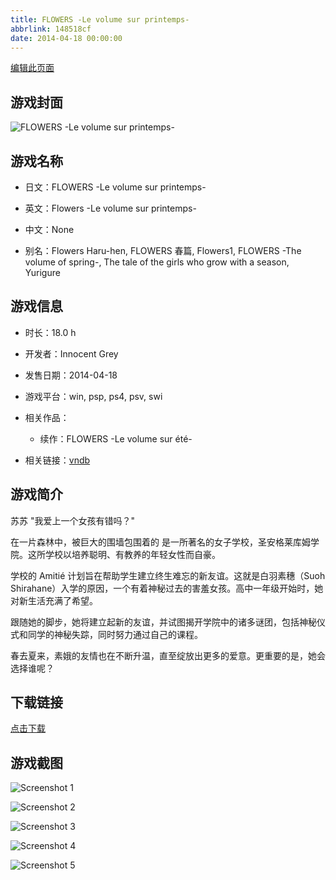 ```yaml
---
title: FLOWERS -Le volume sur printemps-
abbrlink: 148518cf
date: 2014-04-18 00:00:00
---
```

[编辑此页面](https://github.com/ACG-3/ADV3-source/blob/main/source/_posts/games/FLOWERS%20-Le%20volume%20sur%20printemps-.md)

## 游戏封面

![FLOWERS -Le volume sur printemps-](https://pan.timero.xyz/d/onedrive/img_lib_001/FLOWERS%20-Le%20volume%20sur%20printemps-_cover.avif)


## 游戏名称

- 日文：FLOWERS -Le volume sur printemps-
- 英文：Flowers -Le volume sur printemps-
- 中文：None

- 别名：Flowers Haru-hen, FLOWERS 春篇, Flowers1, FLOWERS -The volume of spring-, The tale of the girls who grow with a season, Yurigure


## 游戏信息

- 时长：18.0 h
- 开发者：Innocent Grey
- 发售日期：2014-04-18
- 游戏平台：win, psp, ps4, psv, swi
- 相关作品：
   - 续作：FLOWERS -Le volume sur été-

- 相关链接：[vndb](https://vndb.org/v14267)


## 游戏简介

苏苏  "我爱上一个女孩有错吗？"

在一片森林中，被巨大的围墙包围着的 是一所著名的女子学校，圣安格莱库姆学院。这所学校以培养聪明、有教养的年轻女性而自豪。

学校的 Amitié 计划旨在帮助学生建立终生难忘的新友谊。这就是白羽素穗（Suoh Shirahane）入学的原因，一个有着神秘过去的害羞女孩。高中一年级开始时，她对新生活充满了希望。

跟随她的脚步，她将建立起新的友谊，并试图揭开学院中的诸多谜团，包括神秘仪式和同学的神秘失踪，同时努力通过自己的课程。

春去夏来，素娥的友情也在不断升温，直至绽放出更多的爱意。更重要的是，她会选择谁呢？




## 下载链接

[点击下载](https://pan.timero.xyz/onedrive/adv_lib_001/FLOWERS%20-Le%20volume%20sur%20printemps-)


## 游戏截图


![Screenshot 1](https://pan.timero.xyz/d/onedrive/img_lib_001/FLOWERS%20-Le%20volume%20sur%20printemps-_Screenshot_1.avif)

![Screenshot 2](https://pan.timero.xyz/d/onedrive/img_lib_001/FLOWERS%20-Le%20volume%20sur%20printemps-_Screenshot_2.avif)

![Screenshot 3](https://pan.timero.xyz/d/onedrive/img_lib_001/FLOWERS%20-Le%20volume%20sur%20printemps-_Screenshot_3.avif)

![Screenshot 4](https://pan.timero.xyz/d/onedrive/img_lib_001/FLOWERS%20-Le%20volume%20sur%20printemps-_Screenshot_4.avif)

![Screenshot 5](https://pan.timero.xyz/d/onedrive/img_lib_001/FLOWERS%20-Le%20volume%20sur%20printemps-_Screenshot_5.avif)

